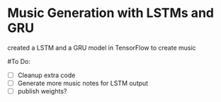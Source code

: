 # Music Generation with LSTMs and GRU
 created a LSTM and a GRU model in TensorFlow to create music 


#To Do:
-[ ] Cleanup extra code
-[ ] Generate more music notes for LSTM output
-[ ] publish weights?
